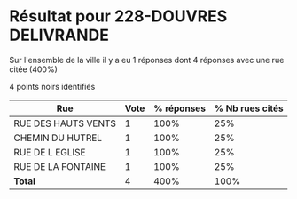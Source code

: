 # Résultat pour 228-DOUVRES DELIVRANDE

Sur l'ensemble de la ville il y a eu 1 réponses dont 4 réponses avec une rue citée (400%)

4 points noirs identifiés

| Rue | Vote | % réponses | % Nb rues cités|
|-----|------|------------|----------------|
| RUE DES HAUTS VENTS | 1 | 100% | 25%|
| CHEMIN DU HUTREL | 1 | 100% | 25%|
| RUE DE L EGLISE | 1 | 100% | 25%|
| RUE DE LA FONTAINE | 1 | 100% | 25%|
| **Total** | 4 | 400% | 100%|
